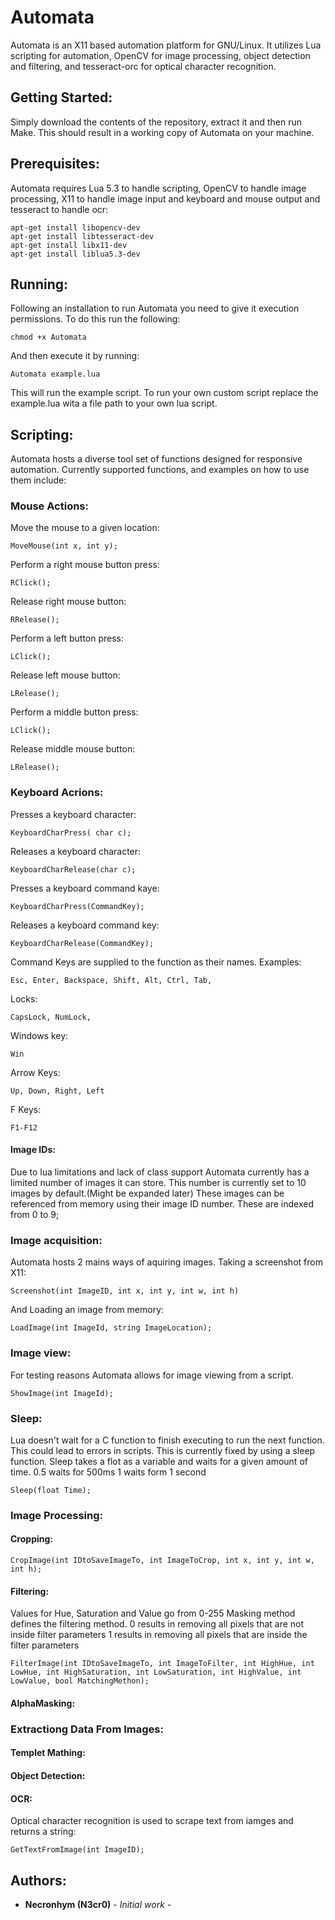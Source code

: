 # Automata

Automata is an X11 based automation platform for GNU/Linux. It utilizes Lua scripting for automation, OpenCV for image processing, object detection and filtering, and tesseract-orc for optical character recognition.

## Getting Started:

Simply download the contents of the repository, extract it and then run Make.
This should result in a working copy of Automata on your machine.

## Prerequisites:

Automata requires Lua 5.3 to handle scripting, OpenCV to handle image processing, X11 to handle image input and keyboard and mouse output and tesseract to handle ocr:

```
apt-get install libopencv-dev
apt-get install libtesseract-dev 
apt-get install libx11-dev
apt-get install liblua5.3-dev
```

## Running:

Following an installation to run Automata you need to give it execution permissions.
To do this run the following:

```
chmod +x Automata
```

And then execute it by running:

```
Automata example.lua
```

This will run the example script. To run your own custom script replace the example.lua wita a file path to your own lua script.

## Scripting:

Automata hosts a diverse tool set of functions designed for responsive automation.
Currently supported functions, and examples on how to use them include:

### Mouse Actions: 

Move the mouse to a given location:
```
MoveMouse(int x, int y);
```
Perform a right mouse button press:
```
RClick();
```
Release right mouse button:
```
RRelease();
```
Perform a left button press:
```
LClick();
```
Release left mouse button:
```
LRelease();
```
Perform a middle button press:
```
LClick();
```
Release middle mouse button:
```
LRelease();
```

### Keyboard Acrions:

Presses a keyboard character:
```
KeyboardCharPress( char c);
```
Releases a keyboard character:
```
KeyboardCharRelease(char c);
```
Presses a keyboard command kaye:
```
KeyboardCharPress(CommandKey);
```
Releases a keyboard command key:
```
KeyboardCharRelease(CommandKey);
```
Command Keys are supplied to the function as their names.
Examples:
```
Esc, Enter, Backspace, Shift, Alt, Ctrl, Tab,
```
Locks:
```
CapsLock, NumLock,
```
Windows key:
```
Win
```
Arrow Keys:
```
Up, Down, Right, Left
```
F Keys:
```
F1-F12
```

#### Image IDs:

Due to lua limitations and lack of class support Automata currently has a limited number of images it can store.
This number is currently set to 10 images by default.(Might be expanded later)
These images can be referenced from memory using their image ID number.
These are indexed from 0 to 9;

### Image acquisition:

Automata hosts 2 mains ways of aquiring images.
Taking a screenshot from X11:
```
Screenshot(int ImageID, int x, int y, int w, int h)
```
And Loading an image from memory:
```
LoadImage(int ImageId, string ImageLocation);
```

### Image view:

For testing reasons Automata allows for image viewing from a script.
```
ShowImage(int ImageId);
```

### Sleep:
Lua doesn't wait for a C function to finish executing to run the next function.
This could lead to errors in scripts.
This is currently fixed by using a sleep function.
Sleep takes a flot as a variable and waits for a given amount of time.
0.5 waits for 500ms
1 waits form 1 second
```
Sleep(float Time);
```

### Image Processing:

#### Cropping:
```
CropImage(int IDtoSaveImageTo, int ImageToCrop, int x, int y, int w, int h);
```
#### Filtering:
Values for Hue, Saturation and Value go from 0-255
Masking method defines the filtering method. 
0 results in removing all pixels that are not inside filter parameters
1 results in removing all pixels that are inside the filter parameters
```
FilterImage(int IDtoSaveImageTo, int ImageToFilter, int HighHue, int LowHue, int HighSaturation, int LowSaturation, int HighValue, int LowValue, bool MatchingMethon);
```
#### AlphaMasking:


### Extractiong Data From Images:

#### Templet Mathing:

#### Object Detection:

#### OCR:
Optical character recognition is used to scrape text from iamges and returns a string:
```
GetTextFromImage(int ImageID);
```

## Authors:

* **Necronhym (N3cr0)** - *Initial work* -

